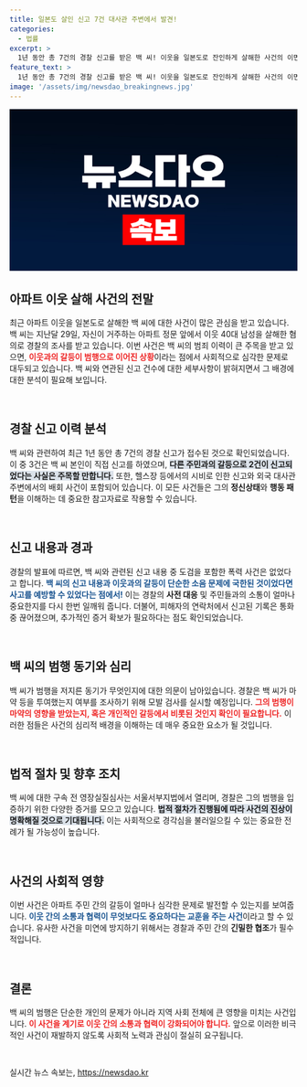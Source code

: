 ```yaml
---
title: 일본도 살인 신고 7건 대사관 주변에서 발견!
categories:
  - 법률
excerpt: >
  1년 동안 총 7건의 경찰 신고를 받은 백 씨! 이웃을 일본도로 잔인하게 살해한 사건의 이면에는 무엇이 숨겨져 있을까? 경찰 조사 중인 백 씨의 범행, 마약 여부까지 밝혀질 예정!
feature_text: >
  1년 동안 총 7건의 경찰 신고를 받은 백 씨! 이웃을 일본도로 잔인하게 살해한 사건의 이면에는 무엇이 숨겨져 있을까? 경찰 조사 중인 백 씨의 범행, 마약 여부까지 밝혀질 예정!
image: '/assets/img/newsdao_breakingnews.jpg'
---
```


<p><img src="/assets/img/newsdao_breakingnews.jpg" alt="cryptoinkorea 속보" /></p>

<h2 data-ke-size="size26">아파트 이웃 살해 사건의 전말</h2>

<p data-ke-size="size16">최근 아파트 이웃을 일본도로 살해한 백 씨에 대한 사건이 많은 관심을 받고 있습니다. 백 씨는 지난달 29일, 자신이 거주하는 아파트 정문 앞에서 이웃 40대 남성을 살해한 혐의로 경찰의 조사를 받고 있습니다. 이번 사건은 백 씨의 범죄 이력이 큰 주목을 받고 있으면, <b><span style="color: #ee2323;">이웃과의 갈등이 범행으로 이어진 상황</span></b>이라는 점에서 사회적으로 심각한 문제로 대두되고 있습니다. 백 씨와 연관된 신고 건수에 대한 세부사항이 밝혀지면서 그 배경에 대한 분석이 필요해 보입니다.</p>

<p data-ke-size="size16">&nbsp;</p>

<h2 data-ke-size="size26">경찰 신고 이력 분석</h2>

<p data-ke-size="size16">백 씨와 관련하여 최근 1년 동안 총 7건의 경찰 신고가 접수된 것으로 확인되었습니다. 이 중 3건은 백 씨 본인이 직접 신고를 하였으며, <b><span style="background-color: #21538527;">다른 주민과의 갈등으로 2건이 신고되었다는 사실은 주목할 만합니다.</span></b> 또한, 헬스장 등에서의 시비로 인한 신고와 외국 대사관 주변에서의 배회 사건이 포함되어 있습니다. 이 모든 사건들은 그의 <b>정신상태</b>와 <b>행동 패턴</b>을 이해하는 데 중요한 참고자료로 작용할 수 있습니다.</p>

<p data-ke-size="size16">&nbsp;</p>

<h2 data-ke-size="size26">신고 내용과 경과</h2>

<p data-ke-size="size16">경찰의 발표에 따르면, 백 씨와 관련된 신고 내용 중 도검을 포함한 폭력 사건은 없었다고 합니다. <b><span style="color: #1a5490;">백 씨의 신고 내용과 이웃과의 갈등이 단순한 소음 문제에 국한된 것이었다면 사고를 예방할 수 있었다는 점에서!</span></b> 이는 경찰의 <b>사전 대응</b> 및 주민들과의 소통이 얼마나 중요한지를 다시 한번 일깨워 줍니다. 더불어, 피해자의 연락처에서 신고된 기록은 통화 중 끊어졌으며, 추가적인 증거 확보가 필요하다는 점도 확인되었습니다.</p>

<p data-ke-size="size16">&nbsp;</p>

<h2 data-ke-size="size26">백 씨의 범행 동기와 심리</h2>

<p data-ke-size="size16">백 씨가 범행을 저지른 동기가 무엇인지에 대한 의문이 남아있습니다. 경찰은 백 씨가 마약 등을 투여했는지 여부를 조사하기 위해 모발 검사를 실시할 예정입니다. <b><span style="color: #ee2323;">그의 범행이 마약의 영향을 받았는지, 혹은 개인적인 갈등에서 비롯된 것인지 확인이 필요합니다.</span></b> 이러한 점들은 사건의 심리적 배경을 이해하는 데 매우 중요한 요소가 될 것입니다.</p>

<p data-ke-size="size16">&nbsp;</p>

<h2 data-ke-size="size26">법적 절차 및 향후 조치</h2>

<p data-ke-size="size16">백 씨에 대한 구속 전 영장실질심사는 서울서부지법에서 열리며, 경찰은 그의 범행을 입증하기 위한 다양한 증거를 모으고 있습니다. <b><span style="background-color: #21538527;">법적 절차가 진행됨에 따라 사건의 진상이 명확해질 것으로 기대됩니다.</span></b> 이는 사회적으로 경각심을 불러일으킬 수 있는 중요한 전례가 될 가능성이 높습니다.</p>

<p data-ke-size="size16">&nbsp;</p>

<h2 data-ke-size="size26">사건의 사회적 영향</h2>

<p data-ke-size="size16">이번 사건은 아파트 주민 간의 갈등이 얼마나 심각한 문제로 발전할 수 있는지를 보여줍니다. <b><span style="color: #1a5490;">이웃 간의 소통과 협력이 무엇보다도 중요하다는 교훈을 주는 사건</span></b>이라고 할 수 있습니다. 유사한 사건을 미연에 방지하기 위해서는 경찰과 주민 간의 <b>긴밀한 협조</b>가 필수적입니다.</p>

<p data-ke-size="size16">&nbsp;</p>

<h2 data-ke-size="size26">결론</h2>

<p data-ke-size="size16">백 씨의 범행은 단순한 개인의 문제가 아니라 지역 사회 전체에 큰 영향을 미치는 사건입니다. <b><span style="color: #ee2323;">이 사건을 계기로 이웃 간의 소통과 협력이 강화되어야 합니다.</span></b> 앞으로 이러한 비극적인 사건이 재발하지 않도록 사회적 노력과 관심이 절실히 요구됩니다.</p>

<p data-ke-size="size16">&nbsp;</p>
실시간 뉴스 속보는, <a href="https://newsdao.kr" rel="dofollow">https://newsdao.kr</a>


